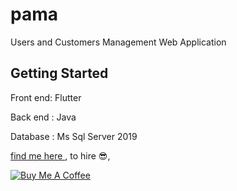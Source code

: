 # pama

Users and Customers Management Web Application

## Getting Started

Front end: Flutter

Back end : Java

Database : Ms Sql Server 2019



[find me here ](http://zahmatkesh.dev), to hire :sunglasses:,

[![Buy Me A Coffee](https://cdn.buymeacoffee.com/buttons/v2/default-yellow.png "Buy Me A Coffee")](https://www.buymeacoffee.com/AZahmatkesh "Buy Me A Coffee")

